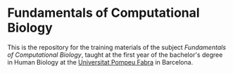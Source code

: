 # Fundamentals of Computational Biology

This is the repository for the training materials of the subject _Fundamentals of Computational Biology_,
 taught at the first year of the bachelor's degree in Human Biology at the
[Universitat Pompeu Fabra](https://www.upf.edu) in Barcelona.
